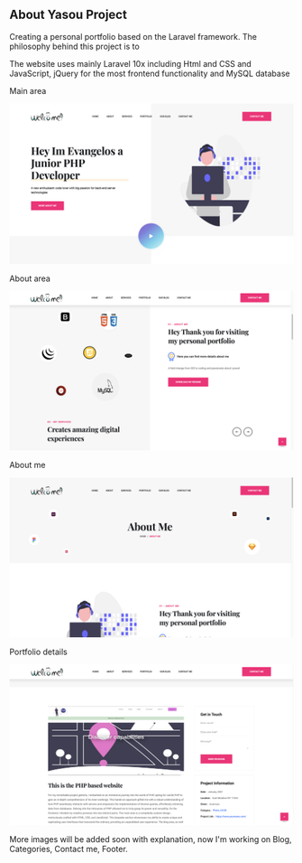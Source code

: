 

## About Yasou Project

Creating a personal portfolio based on the Laravel framework. The philosophy behind this project is to 

The website uses mainly Laravel 10x including Html and CSS and JavaScript, jQuery for the most frontend functionality and MySQL database

Main area

![](test_images/example_4.png)

About area

![](test_images/example_3.png)

About me

![](test_images/example_2.png)

Portfolio details 

![](test_images/example_1.png)

More images will be added soon with explanation, now I'm working on Blog, Categories, Contact me, Footer.




